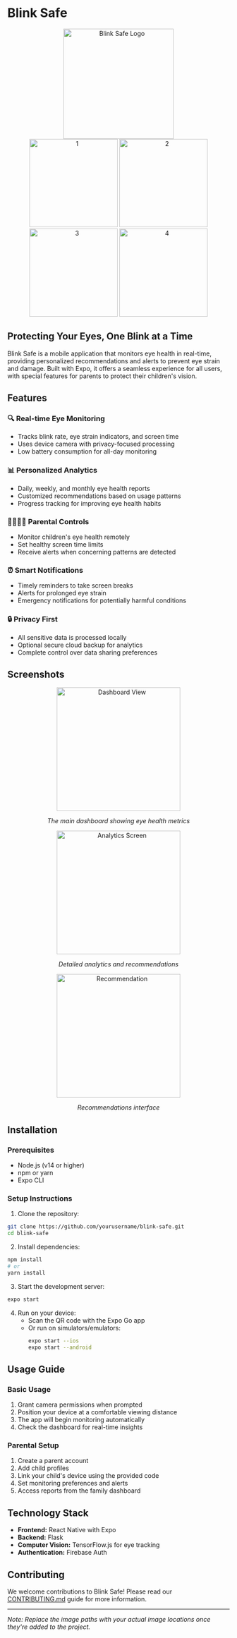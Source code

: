 # Blink Safe

<div align="center">
  <img src="/Static/logo.jpeg" alt="Blink Safe Logo" width="250px">
</div>

<div align="center">
  <img src="/Static/play/1.jpeg" alt="1" width="200px">
  <img src="/Static/play/2.jpeg" alt="2" width="200px">
  <img src="/Static/play/3.jpeg" alt="3" width="200px">
  <img src="/Static/play/4.jpeg" alt="4" width="200px">
</div>

## Protecting Your Eyes, One Blink at a Time
Blink Safe is a mobile application that monitors eye health in real-time, providing personalized recommendations and alerts to prevent eye strain and damage. Built with Expo, it offers a seamless experience for all users, with special features for parents to protect their children's vision.

## Features
### 🔍 Real-time Eye Monitoring
- Tracks blink rate, eye strain indicators, and screen time
- Uses device camera with privacy-focused processing
- Low battery consumption for all-day monitoring

### 📊 Personalized Analytics
- Daily, weekly, and monthly eye health reports
- Customized recommendations based on usage patterns
- Progress tracking for improving eye health habits

### 👨‍👩‍👧‍👦 Parental Controls
- Monitor children's eye health remotely
- Set healthy screen time limits
- Receive alerts when concerning patterns are detected

### ⏰ Smart Notifications
- Timely reminders to take screen breaks
- Alerts for prolonged eye strain
- Emergency notifications for potentially harmful conditions

### 🔒 Privacy First
- All sensitive data is processed locally
- Optional secure cloud backup for analytics
- Complete control over data sharing preferences

## Screenshots

<div align="center">
  <img src="/Static/dashboard.jpeg" alt="Dashboard View" width="280px">
  <p><em>The main dashboard showing eye health metrics</em></p>
  
  <img src="/Static/ana2.jpeg" alt="Analytics Screen" width="280px">
  <p><em>Detailed analytics and recommendations</em></p>
  
  <img src="/Static/an.jpeg" alt="Recommendation" width="280px">
  <p><em>Recommendations interface</em></p>
</div>

## Installation
### Prerequisites
- Node.js (v14 or higher)
- npm or yarn
- Expo CLI

### Setup Instructions
1. Clone the repository:
```bash
git clone https://github.com/yourusername/blink-safe.git
cd blink-safe
```

2. Install dependencies:
```bash
npm install
# or
yarn install
```

3. Start the development server:
```bash
expo start
```

4. Run on your device:
   - Scan the QR code with the Expo Go app
   - Or run on simulators/emulators:
     ```bash
     expo start --ios
     expo start --android
     ```

## Usage Guide
### Basic Usage
1. Grant camera permissions when prompted
2. Position your device at a comfortable viewing distance
3. The app will begin monitoring automatically
4. Check the dashboard for real-time insights

### Parental Setup
1. Create a parent account
2. Add child profiles
3. Link your child's device using the provided code
4. Set monitoring preferences and alerts
5. Access reports from the family dashboard

## Technology Stack
- **Frontend:** React Native with Expo
- **Backend:** Flask
- **Computer Vision:** TensorFlow.js for eye tracking
- **Authentication:** Firebase Auth

## Contributing
We welcome contributions to Blink Safe! Please read our [CONTRIBUTING.md](CONTRIBUTING.md) guide for more information.

---

*Note: Replace the image paths with your actual image locations once they're added to the project.*
